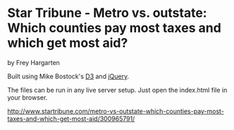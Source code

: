 Star Tribune - Metro vs. outstate: Which counties pay most taxes and which get most aid?
================

by Frey Hargarten

Built using Mike Bostock's [D3](https://github.com/mbostock/d3) and [jQuery](https://github.com/jquery/jquery).

The files can be run in any live server setup. Just open the index.html file in your browser.

http://www.startribune.com/metro-vs-outstate-which-counties-pay-most-taxes-and-which-get-most-aid/300965791/